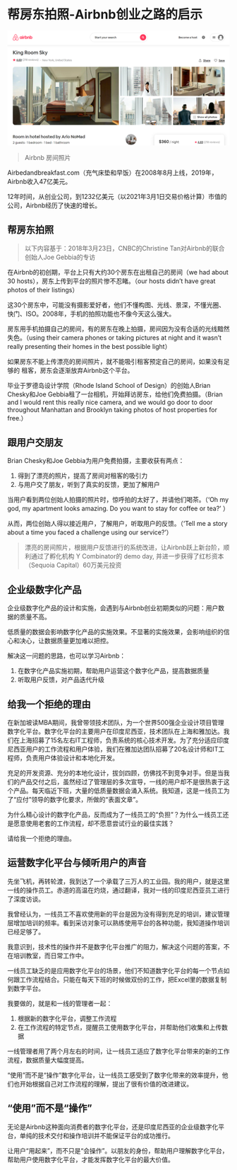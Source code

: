 # 帮房东拍照-Airbnb创业之路的启示

![room](./airbnb/room.png)
> Airbnb 房间照片

Airbedandbreakfast.com（充气床垫和早饭）在2008年8月上线，2019年，Airbnb收入47亿美元。

12年时间，从创业公司，到1232亿美元（以2021年3月1日交易价格计算）市值的公司，Airbnb经历了快速的增长。


## 帮房东拍照

> 以下内容基于：2018年3月23日，CNBC的Christine Tan对Airbnb的联合创始人Joe Gebbia的专访


在Airbnb的初创期，平台上只有大约30个房东在出租自己的房间（we had about 30 hosts），房东上传到平台的照片惨不忍睹。（our hosts didn’t have great photos of their listings）

这30个房东中，可能没有摄影爱好者，他们不懂构图、光线、景深，不懂光圈、快门、ISO。2008年，手机的拍照功能也不像今天这么强大。


房东用手机拍摄自己的房间，有的房东在晚上拍摄，房间因为没有合适的光线黯然失色。（using their camera phones or taking pictures at night and it wasn’t really presenting their homes in the best possible light）


如果房东不能上传漂亮的房间照片，就不能吸引租客预定自己的房间，如果没有足够的
租客，房东会逐渐放弃Airbnb这个平台。

毕业于罗德岛设计学院（Rhode Island School of Design）的创始人Brian Chesky和Joe Gebbia租了一台相机，开始拜访房东，给他们免费拍摄。（Brian and I would rent this really nice camera, and we would go door to door throughout Manhattan and Brooklyn taking photos of host properties for free.）


## 跟用户交朋友

Brian Chesky和Joe Gebbia为用户免费拍摄，主要收获有两点：
1. 得到了漂亮的照片，提高了房间对租客的吸引力
2. 与用户交了朋友，听到了真实的反馈，更加了解用户

当用户看到两位创始人拍摄的照片时，惊呼拍的太好了，并请他们喝茶。（‘Oh my god, my apartment looks amazing. Do you want to stay for coffee or tea?’ ）

从而，两位创始人得以接近用户，了解用户，听取用户的反馈。（‘Tell me a story about a time you faced a challenge using our service?’）

> 漂亮的房间照片，根据用户反馈进行的系统改进，让Airbnb跃上新台阶，顺利通过了孵化机构 Y Combinator的 demo day, 并进一步获得了红杉资本（Sequoia Capital）60万美元投资


## 企业级数字化产品

企业级数字化产品的设计和实施，会遇到与Airbnb创业初期类似的问题：用户数据的质量不高。

低质量的数据会影响数字化产品的实施效果。不显著的实施效果，会影响组织的信心和决心，让数据质量更加难以把控。

解决这一问题的思路，也可以学习Airbnb：
1. 在数字化产品实施初期，帮助用户运营这个数字化产品，提高数据质量
2. 听取用户反馈，对产品迭代升级


## 给我一个拒绝的理由

在新加坡读MBA期间，我曾带领技术团队，为一个世界500强企业设计项目管理数字化平台。数字化平台的主要用户在印度尼西亚，技术团队在上海和雅加达。我们在上海招募了15名左右IT工程师，负责系统的核心技术开发。为了充分适应印度尼西亚用户的工作流程和用户体验，我们在雅加达团队招募了20名设计师和IT工程师，负责用户体验设计和本地化开发。

充足的开发资源、充分的本地化设计，拔剑四顾，仿佛找不到竞争对手。但是当我们的产品交付之后，虽然经过了管理层的多次宣导，一线的用户却不是很热衷于这个产品。每天临近下班，大量的低质量数据会涌入系统。我知道，这是一线员工为了“应付”领导的数字化要求，所做的“表面文章”。


为什么精心设计的数字化产品，反而成为了一线员工的“负担”？为什么一线员工还是愿意使用老套的工作流程，却不愿意尝试行业的最佳实践？

请给我一个拒绝的理由。


## 运营数字化平台与倾听用户的声音

先坐飞机，再转轮渡，我到达了一个承载了三万人的工业园。我的用户，就是这里一线的操作员工。赤道的高温在灼烧，通过翻译，我对一线的印度尼西亚员工进行了深度访谈。

我曾经认为，一线员工不喜欢使用新的平台是因为没有得到充足的培训，建议管理层增加培训的频率。看到采访对象可以熟练使用平台的各种功能，我知道操作培训已经足够了。

我意识到，技术性的操作并不是数字化平台推广的阻力，解决这个问题的答案，不在培训教室，而日常工作中。

一线员工缺乏的是应用数字化平台的场景，他们不知道数字化平台的每一个节点如何跟工作流程结合。只能在每天下班的时候做双份的工作，把Excel里的数据复制到数字平台。

我要做的，就是和一线的管理者一起：
1. 根据新的数字化平台，调整工作流程
2. 在工作流程的特定节点，提醒员工使用数字化平台，并帮助他们收集和上传数据

一线管理者用了两个月左右的时间，让一线员工适应了数字化平台带来的新的工作流程，数据质量大幅度提高。

“使用”而不是“操作”数字化平台，让一线员工感受到了数字化带来的效率提升，他们也开始根据自己对工作流程的理解，提出了很有价值的改进建议。


## “使用”而不是“操作”

无论是Airbnb这种面向消费者的数字化平台，还是印度尼西亚的企业级数字化平台，单纯的技术交付和操作培训并不能保证平台的成功推行。

让用户“用起来”，而不只是“会操作”。以朋友的身份，帮助用户理解数字化平台，帮助用户使用数字化平台，才能发挥数字化平台的最大价值。
